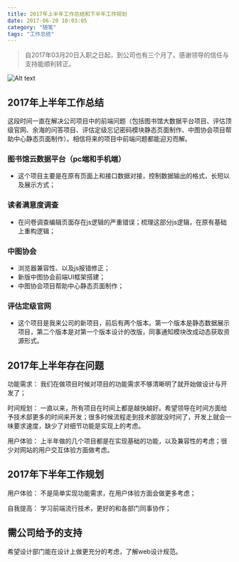 ```yaml
---
title: 2017年上半年工作总结和下半年工作规划
date: 2017-06-20 10:03:05
category: "随笔"
tags: "工作总结"
---
```

> 自2017年03月20日入职之日起，到公司也有三个月了。感谢领导的信任与支持能顺利转正。

![Alt text](https://tawen.github.io/res/timg.jpg)


## 2017年上半年工作总结
这段时间一直在解决公司项目中的前端问题（包括图书馆大数据平台项目、评估顶级官网、余海的问答项目、评估定级忘记密码模块静态页面制作、中图协会项目帮助中心静态页面制作）。相信将来的项目中前端问题都能迎刃而解。

### 图书馆云数据平台（pc端和手机端）
- 这个项目主要是在原有页面上和接口数据对接，控制数据输出的格式，长短以及展示方式；


  
### 读者满意度调查
- 在问卷调查编辑页面存在js逻辑的严重错误；梳理这部分js逻辑，在原有基础上重构逻辑；


  
### 中图协会
- 浏览器兼容性、以及js报错修正；
- 新版中图协会前端UI框架搭建；
- 中图协会项目帮助中心静态页面制作；




### 评估定级官网
- 这个项目是我来公司的新项目，前后有两个版本。第一个版本是静态数据展示项目，第二个版本是对第一个版本设计的改版，同事通知模块改成动态获取资源形式。

## 2017年上半年存在问题
功能需求：
我们在做项目时候对项目的功能需求不够清晰明了就开始做设计与开发了；

时间规划：
一直以来，所有项目在时间上都是越快越好。希望领导在时间方面给予技术部更多的时间来开发；很多时候流程走到技术部就没时间了，开发上就会一味要求速度，缺少了对细节功能是实现上的考虑。

用户体验：
上半年做的几个项目都是在实现基础的功能，以及兼容性的考虑；很少对网站的用户交互体验方面做考虑。

## 2017年下半年工作规划
用户体验：
不是简单实现功能需求，在用户体验方面会做更多考虑；

自我提高：
学习前端流行技术，更好的和各部门同事协作；


## 需公司给予的支持
希望设计部门能在设计上做更充分的考虑，了解web设计规范。






